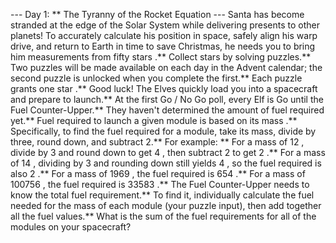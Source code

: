 --- Day 1: ** The Tyranny of the Rocket Equation ---
Santa has become stranded at the edge of the Solar System while delivering presents to other planets! To accurately calculate his position in space, safely align his warp drive, and return to Earth in time to save Christmas, he needs you to bring him
measurements
from
fifty stars
.**
Collect stars by solving puzzles.**  Two puzzles will be made available on each day in the Advent calendar; the second puzzle is unlocked when you complete the first.**  Each puzzle grants
one star
.** Good luck!
The Elves quickly load you into a spacecraft and prepare to launch.**
At the first Go / No Go poll, every Elf is Go until the Fuel Counter-Upper.**  They haven't determined the amount of fuel required yet.**
Fuel required to launch a given
module
is based on its
mass
.**  Specifically, to find the fuel required for a module, take its mass, divide by three, round down, and subtract 2.**
For example: **
For a mass of
12
, divide by 3 and round down to get
4
, then subtract 2 to get
2
.**
For a mass of
14
, dividing by 3 and rounding down still yields
4
, so the fuel required is also
2
.**
For a mass of
1969
, the fuel required is
654
.**
For a mass of
100756
, the fuel required is
33583
.**
The Fuel Counter-Upper needs to know the total fuel requirement.**  To find it, individually calculate the fuel needed for the mass of each module (your puzzle input), then add together all the fuel values.**
What is the sum of the fuel requirements
for all of the modules on your spacecraft?
